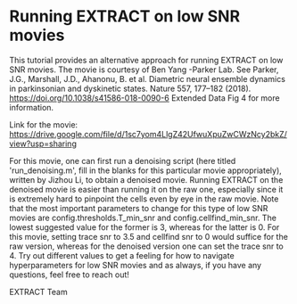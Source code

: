 # Running EXTRACT on low SNR movies

This tutorial provides an alternative approach for running EXTRACT on low SNR movies. The movie is courtesy of Ben Yang -Parker Lab. See Parker, J.G., Marshall, J.D., Ahanonu, B. et al. Diametric neural ensemble dynamics in parkinsonian and dyskinetic states. Nature 557, 177–182 (2018). https://doi.org/10.1038/s41586-018-0090-6 Extended Data Fig 4 for more information.

Link for the movie: https://drive.google.com/file/d/1sc7yom4LlgZ42UfwuXpuZwCWzNcy2bkZ/view?usp=sharing

For this movie, one can first run a denoising script (here titled 'run_denoising.m', fill in the blanks for this particular movie appropriately), written by Jizhou Li, to obtain a denoised movie. Running EXTRACT on the denoised movie is easier than running it on the raw one, especially since it is extremely hard to pinpoint the cells even by eye in the raw movie. Note that the most important parameters to change for this type of low SNR movies are config.thresholds.T_min_snr and config.cellfind_min_snr. The lowest suggested value for the former is 3, whereas for the latter is 0. For this movie, setting trace snr to 3.5 and cellfind snr to 0 would suffice for the raw version, whereas for the denoised version one can set the trace snr to 4. Try out different values to get a feeling for how to navigate hyperparameters for low SNR movies and as always, if you have any questions, feel free to reach out!

EXTRACT Team




